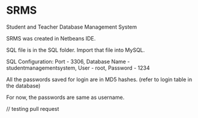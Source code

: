 # SRMS
Student and Teacher Database Management System

SRMS was created in Netbeans IDE. 

SQL file is in the SQL folder. 
Import that file into MySQL. 



SQL Configuration: 
Port - 3306, 
	Database Name - studentmanagementsystem,
	User - root,
	Password - 1234
	
All the passwords saved for login are in MD5 hashes. (refer to login table in the database)

For now, the passwords are same as username.


// testing pull request


